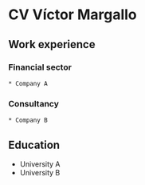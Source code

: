 CV Víctor Margallo
===================

## Work experience
  ### Financial sector 
    * Company A
  ### Consultancy  
    * Company B

## Education

* University A
* University B
